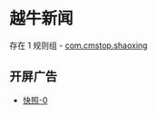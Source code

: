 # 越牛新闻

存在 1 规则组 - [com.cmstop.shaoxing](/src/apps/com.cmstop.shaoxing.ts)

## 开屏广告

- [快照-0](https://i.gkd.li/i/13611775)
